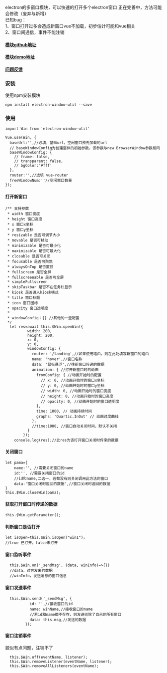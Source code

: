 electron的多窗口模块，可以快速的打开多个electron窗口
正在完善中，方法可能会修改（废弃与新增）  
已知bug：  
 1、窗口打开过多会造成新窗口vue不加载，初步估计可能和vue相关  
 2、窗口间通信，事件不能注销
#### [模块github地址](https://github.com/zsj975516/electron-window-util)
#### [模块demo地址](https://github.com/zsj975516/electron-window-util-demo)
#### [问题反馈](https://github.com/zsj975516/electron-window-util/issues)

### 安装
使用npm安装模块
```
npm install electron-window-util --save
```
### 使用
```
import Win from 'electron-window-util'

Vue.use(Win, {
  baseUrl:'',//必填，基础url，空闲窗口预先加载的url
  // baseWindowConfig为创建窗体的初始参数，该参数与new BrowserWindow参数相同
  baseWindowConfig: {
    // frame: false,
    // transparent: false,
    // bgColor:'#fff'
  },
  router:'',//选填 vue-router
  freeWindowNum:''//空闲窗口数量
});
```
#### 打开新窗口

```
/** 支持参数
 * width 窗口宽度
 * height 窗口高度
 * x 窗口x坐标
 * y 窗口y坐标
 * resizable 是否可调节大小
 * movable 是否可移动
 * minimizable 是否可最小化
 * maximizable 是否可最大化
 * closable 是否可关闭
 * focusable 是否可聚焦
 * alwaysOnTop 是否置顶
 * fullscreen 是否全屏
 * fullscreenable 是否可全屏
 * simpleFullscreen 
 * skipTaskbar 是否不在任务栏显示
 * kiosk 是否进入kiosk模式
 * title 窗口标题
 * icon 窗口图标
 * opacity 窗口透明度
 *
 * windowConfig：{} //其他的一些配置
 */
  let res=await this.$Win.openWin({
          width: 200,
          height: 200,
          x: 0,
          y: 0,
          windowConfig: {
            router: '/landing',//如果使用路由，则在此处填写新窗口的路由
            name: 'hover',//窗口名称
            data: '鼠标悬浮',//往新窗口传递的数据
            animation: { //打开新窗口时的动画
              fromConfig: { //动画开始时的配置
                // x: 0, //动画开始时的窗口x坐标
                // y: 0, //动画开始时的窗口y坐标
                // width: 0, //动画开始时的窗口宽度
                // height: 0, //动画开始时的窗口高度
                // opacity: 0, //动画开始时的窗口透明度
              }, 
              time: 1000, // 动画持续时间
              graphs: 'Quartic.InOut' // 动画过度曲线
            },
            //time:1000, //窗口自动关闭时间，默认不关闭
          }
        });
    console.log(res);//此res为该打开窗口关闭时传来的数据
```

#### 关闭窗口
```
let pama={
    name:'', //需要关闭窗口的name
    id:'', //需要关闭窗口的id
    //id和name,二选一，若都没有则关闭调用此方法的窗口
    data:'窗口关闭时返回的数据',//窗口关闭时返回的数据
}
this.$Win.closeWin(pama);
```

#### 获取打开窗口时传递的数据
```
this.$Win.getParameter();
```

####  判断窗口是否打开
```
let isOpen=this.$Win.isOpen("win1");
//true 已打开，false未打开
```


####  窗口监听事件
```
  this.$Win.on('_sendMsg', (data, winInfo)=>{})
  //data，对方发来的数据
  //winInfo，发送消息的窗口信息
```

####  窗口发送事件
```
  this.$Win.send('_sendMsg', {
           id: '',//接收窗口的id
           name: winName,//接收窗口的name
           //若id和name都不存在，则发送给除了自己的所有窗口
           data: this.msg,//发送的数据
         });
```
####  窗口注销事件
貌似有点问题，注销不了
```
  this.$Win.off(eventName, listener);
  this.$Win.removeListener(eventName, listener);
  this.$Win.removeAllListeners(eventName);
```

